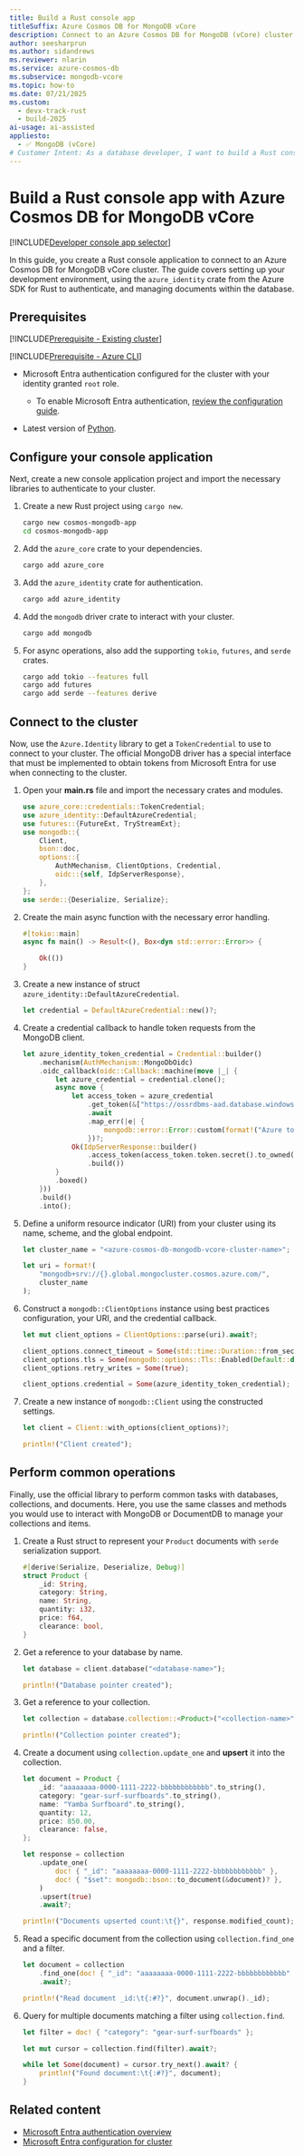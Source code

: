 ```yaml
---
title: Build a Rust console app
titleSuffix: Azure Cosmos DB for MongoDB vCore
description: Connect to an Azure Cosmos DB for MongoDB (vCore) cluster by using a Rust console application in your preferred developer language.
author: seesharprun
ms.author: sidandrews
ms.reviewer: nlarin
ms.service: azure-cosmos-db
ms.subservice: mongodb-vcore
ms.topic: how-to
ms.date: 07/21/2025
ms.custom:
  - devx-track-rust
  - build-2025
ai-usage: ai-assisted
appliesto:
  - ✅ MongoDB (vCore)
# Customer Intent: As a database developer, I want to build a Rust console application to quickly and securely connect to and query my database and collections.
---
```


# Build a Rust console app with Azure Cosmos DB for MongoDB vCore

[!INCLUDE[Developer console app selector](includes/selector-build-console-app-dev.md)]

In this guide, you create a Rust console application to connect to an Azure Cosmos DB for MongoDB vCore cluster. The guide covers setting up your development environment, using the `azure_identity` crate from the Azure SDK for Rust to authenticate, and managing documents within the database.

## Prerequisites

[!INCLUDE[Prerequisite - Existing cluster](includes/prereq-existing-cluster.md)]

[!INCLUDE[Prerequisite - Azure CLI](includes/prereq-azure-cli.md)]

- Microsoft Entra authentication configured for the cluster with your identity granted `root` role.

    - To enable Microsoft Entra authentication, [review the configuration guide](how-to-configure-entra-authentication.md).

- Latest version of [Python](https://www.python.org).

## Configure your console application

Next, create a new console application project and import the necessary libraries to authenticate to your cluster.

1. Create a new Rust project using `cargo new`.

    ```bash
    cargo new cosmos-mongodb-app
    cd cosmos-mongodb-app
    ```

1. Add the `azure_core` crate to your dependencies.

    ```bash
    cargo add azure_core
    ```

1. Add the `azure_identity` crate for authentication.

    ```bash
    cargo add azure_identity
    ```
    
1. Add the `mongodb` driver crate to interact with your cluster.

    ```bash
    cargo add mongodb
    ```
    
1. For async operations, also add the supporting `tokio`, `futures`, and `serde` crates.
   
    ```bash
    cargo add tokio --features full
    cargo add futures
    cargo add serde --features derive
    ```

## Connect to the cluster

Now, use the `Azure.Identity` library to get a `TokenCredential` to use to connect to your cluster. The official MongoDB driver has a special interface that must be implemented to obtain tokens from Microsoft Entra for use when connecting to the cluster.

1. Open your **main.rs** file and import the necessary crates and modules.

    ```rust
    use azure_core::credentials::TokenCredential;
    use azure_identity::DefaultAzureCredential;
    use futures::{FutureExt, TryStreamExt};
    use mongodb::{
        Client,
        bson::doc,
        options::{
            AuthMechanism, ClientOptions, Credential,
            oidc::{self, IdpServerResponse},
        },
    };
    use serde::{Deserialize, Serialize};
    ```

1. Create the main async function with the necessary error handling.

    ```rust
    #[tokio::main]
    async fn main() -> Result<(), Box<dyn std::error::Error>> {

        Ok(())
    }
    ```

1. Create a new instance of struct `azure_identity::DefaultAzureCredential`.

    ```rust
    let credential = DefaultAzureCredential::new()?;
    ```

1. Create a credential callback to handle token requests from the MongoDB client.

    ```rust
    let azure_identity_token_credential = Credential::builder()
        .mechanism(AuthMechanism::MongoDbOidc)
        .oidc_callback(oidc::Callback::machine(move |_| {
            let azure_credential = credential.clone();
            async move {
                let access_token = azure_credential
                    .get_token(&["https://ossrdbms-aad.database.windows.net/.default"])
                    .await
                    .map_err(|e| {
                        mongodb::error::Error::custom(format!("Azure token error: {}", e))
                    })?;
                Ok(IdpServerResponse::builder()
                    .access_token(access_token.token.secret().to_owned())
                    .build())
            }
            .boxed()
        }))
        .build()
        .into();
    ```

1. Define a uniform resource indicator (URI) from your cluster using its name, scheme, and the global endpoint.

    ```rust
    let cluster_name = "<azure-cosmos-db-mongodb-vcore-cluster-name>";

    let uri = format!(
        "mongodb+srv://{}.global.mongocluster.cosmos.azure.com/",
        cluster_name
    );
    ```

1. Construct a `mongodb::ClientOptions` instance using best practices configuration, your URI, and the credential callback.

    ```rust
    let mut client_options = ClientOptions::parse(uri).await?;

    client_options.connect_timeout = Some(std::time::Duration::from_secs(120));
    client_options.tls = Some(mongodb::options::Tls::Enabled(Default::default()));
    client_options.retry_writes = Some(true);

    client_options.credential = Some(azure_identity_token_credential);
    ```

1. Create a new instance of `mongodb::Client` using the constructed settings.

    ```rust
    let client = Client::with_options(client_options)?;

    println!("Client created");
    ```

## Perform common operations

Finally, use the official library to perform common tasks with databases, collections, and documents. Here, you use the same classes and methods you would use to interact with MongoDB or DocumentDB to manage your collections and items.

1. Create a Rust struct to represent your `Product` documents with `serde` serialization support.

    ```rust
    #[derive(Serialize, Deserialize, Debug)]
    struct Product {
        _id: String,
        category: String,
        name: String,
        quantity: i32,
        price: f64,
        clearance: bool,
    }
    ```

1. Get a reference to your database by name.

    ```rust
    let database = client.database("<database-name>");

    println!("Database pointer created");
    ```

1. Get a reference to your collection.

    ```rust
    let collection = database.collection::<Product>("<collection-name>");

    println!("Collection pointer created");
    ```

1. Create a document using `collection.update_one` and **upsert** it into the collection.

    ```rust
    let document = Product {
        _id: "aaaaaaaa-0000-1111-2222-bbbbbbbbbbbb".to_string(),
        category: "gear-surf-surfboards".to_string(),
        name: "Yamba Surfboard".to_string(),
        quantity: 12,
        price: 850.00,
        clearance: false,
    };

    let response = collection
        .update_one(
            doc! { "_id": "aaaaaaaa-0000-1111-2222-bbbbbbbbbbbb" },
            doc! { "$set": mongodb::bson::to_document(&document)? },
        )
        .upsert(true)
        .await?;

    println!("Documents upserted count:\t{}", response.modified_count);
    ```

1. Read a specific document from the collection using `collection.find_one` and a filter.

    ```rust
    let document = collection
        .find_one(doc! { "_id": "aaaaaaaa-0000-1111-2222-bbbbbbbbbbbb" })
        .await?;

    println!("Read document _id:\t{:#?}", document.unwrap()._id);
    ```

1. Query for multiple documents matching a filter using `collection.find`.

    ```rust
    let filter = doc! { "category": "gear-surf-surfboards" };

    let mut cursor = collection.find(filter).await?;

    while let Some(document) = cursor.try_next().await? {
        println!("Found document:\t{:#?}", document);
    }
    ```

## Related content

- [Microsoft Entra authentication overview](entra-authentication.md)
- [Microsoft Entra configuration for cluster](how-to-configure-entra-authentication.md)
